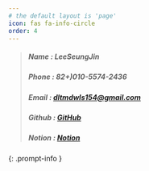 ```yaml
---
# the default layout is 'page'
icon: fas fa-info-circle
order: 4
---
```


> ##### Name : LeeSeungJin
> ##### Phone : 82+)010-5574-2436
> ##### Email  : dltmdwls154@gmail.com
> ##### Github  : [GitHub](https://github.com/seungjin-le)
> ##### Notion : [Notion](https://nasal-liver-b6b.notion.site/09696828711d488a99c30476205d0794)
{: .prompt-info }

